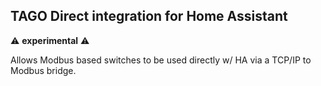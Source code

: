 ## TAGO Direct integration for Home Assistant

:warning: **experimental** :warning:

Allows Modbus based switches to be used directly w/ HA via a TCP/IP to Modbus bridge.